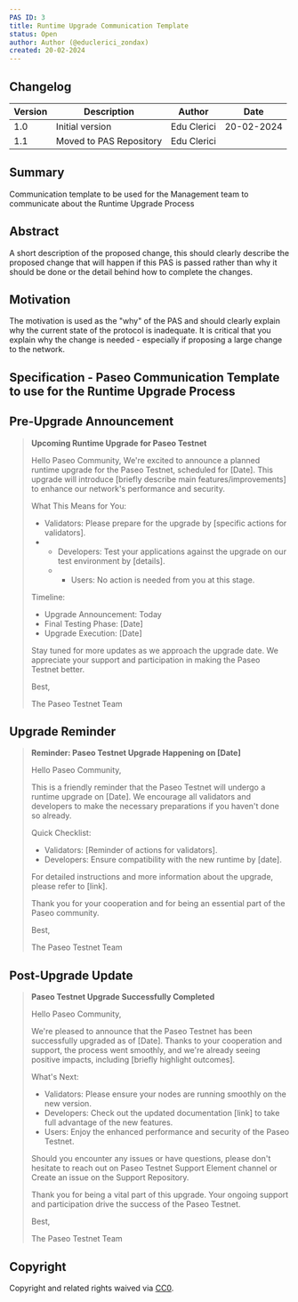 ```yaml
---
PAS ID: 3
title: Runtime Upgrade Communication Template
status: Open
author: Author (@educlerici_zondax)
created: 20-02-2024
---
```


## Changelog

| Version | Description                      | Author    | Date       |
|---------|----------------------------------|-----------|------------|
| 1.0     | Initial version                  | Edu Clerici  | 20-02-2024 |
| 1.1     | Moved to PAS Repository          | Edu Clerici  |            |

## Summary
Communication template to be used for the Management team to communicate about the Runtime Upgrade Process

## Abstract
A short description of the proposed change, this should clearly describe the proposed change that will happen if this PAS is passed rather than why it should be done or the detail behind how to complete the changes. 

## Motivation
The motivation is used as the "why" of the PAS and should clearly explain why the current state of the protocol is inadequate. It is critical that you explain why the change is needed - especially if proposing a large change to the network. 

## Specification - Paseo Communication Template to use for the Runtime Upgrade Process

## Pre-Upgrade Announcement

> **Upcoming Runtime Upgrade for Paseo Testnet**
> 
> Hello Paseo Community,
> We're excited to announce a planned runtime upgrade for the Paseo Testnet, scheduled for [Date]. This upgrade will introduce [briefly describe main features/improvements] to enhance our network's performance and security.
>
> What This Means for You:
> - Validators: Please prepare for the upgrade by [specific actions for validators].
> - - Developers: Test your applications against the upgrade on our test environment by [details].
>   - - Users: No action is needed from you at this stage.
>
>  Timeline:
> - Upgrade Announcement: Today
> - Final Testing Phase: [Date]
> - Upgrade Execution: [Date]
>     
> Stay tuned for more updates as we approach the upgrade date. We appreciate your support and participation in making the Paseo Testnet better.
>
> Best,
>
> The Paseo Testnet Team

## Upgrade Reminder
> **Reminder: Paseo Testnet Upgrade Happening on [Date]**
>
> Hello Paseo Community,
>
> This is a friendly reminder that the Paseo Testnet will undergo a runtime upgrade on [Date]. We encourage all validators and developers to make the necessary preparations if you haven't done so already.
>
> Quick Checklist:
>
> - Validators: [Reminder of actions for validators].
> - Developers: Ensure compatibility with the new runtime by [date].
> 
> For detailed instructions and more information about the upgrade, please refer to [link].
>
> Thank you for your cooperation and for being an essential part of the Paseo community.
>
> Best,
>
> The Paseo Testnet Team
## Post-Upgrade Update
> **Paseo Testnet Upgrade Successfully Completed**
>
> Hello Paseo Community,
>
> We're pleased to announce that the Paseo Testnet has been successfully upgraded as of [Date]. Thanks to your cooperation and support, the process went smoothly, and we're already seeing positive impacts, including [briefly highlight outcomes].
>
> What's Next:
> - Validators: Please ensure your nodes are running smoothly on the new version.
> - Developers: Check out the updated documentation [link] to take full advantage of the new features.
> - Users: Enjoy the enhanced performance and security of the Paseo Testnet.
> 
> Should you encounter any issues or have questions, please don't hesitate to reach out on Paseo Testnet Support Element channel or Create an issue on the Support Repository.
>
> Thank you for being a vital part of this upgrade. Your ongoing support and participation drive the success of the Paseo Testnet.
>
> Best,
>
> The Paseo Testnet Team

## Copyright
Copyright and related rights waived via [CC0](https://creativecommons.org/publicdomain/zero/1.0/).
